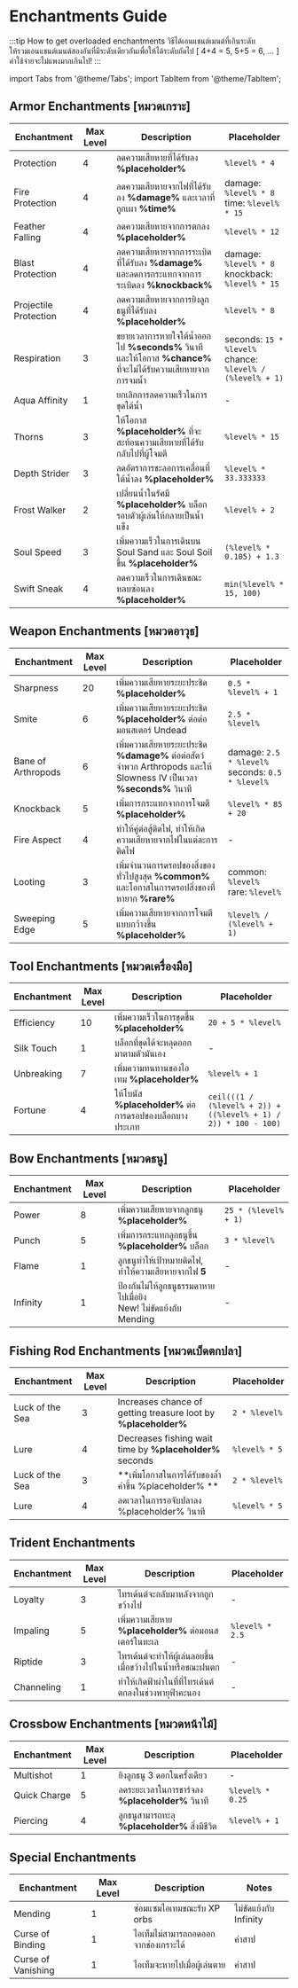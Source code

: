 ﻿---
sidebar_position: 2
---
# Enchantments Guide

<!-- Enchantments Guide TH -->
<!-- Voyl_x 240821 -->

:::tip How to get overloaded enchantments
วิธีได้เอนแชนต์เมนต์ที่เกินระดับ<br/>
ให้รวมเอนแชนต์เมนต์สองอันที่มีระดับเดียวกันเพื่อให้ได้ระดับถัดไป
<black>[ 4+4 = 5, 5+5 = 6, ... ]</black>
<br/>ค่าใช้จ่ายจะไม่แพงมากเกินไป!
:::

import Tabs from '@theme/Tabs';
import TabItem from '@theme/TabItem';

<Tabs>
  <TabItem value="vanilla" label="Vanilla Enchantments" default>

## Armor Enchantments [หมวดเกราะ]

| Enchantment | Max Level | Description | Placeholder |
|-------------|-----------|-------------|-------------|
| Protection | 4 | ลดความเสียหายที่ได้รับลง **%placeholder%** | `%level% * 4` |
| Fire Protection | 4 | ลดความเสียหายจากไฟที่ได้รับลง **%damage%** และเวลาที่ถูกเผา **%time%** | damage: `%level% * 8`<br/>time: `%level% * 15` |
| Feather Falling | 4 | ลดความเสียหายจากการตกลง **%placeholder%** | `%level% * 12` |
| Blast Protection | 4 | ลดความเสียหายจากการระเบิดที่ได้รับลง **%damage%** และลดการกระแทกจากการระเบิดลง **%knockback%** | damage: `%level% * 8`<br/>knockback: `%level% * 15` |
| Projectile Protection | 4 | ลดความเสียหายจากการยิงลูกธนูที่ได้รับลง **%placeholder%** | `%level% * 8` |
| Respiration | 3 | ขยายเวลาการหายใจใต้น้ำออกไป **%seconds%** วินาที และให้โอกาส **%chance%** ที่จะไม่ได้รับความเสียหายจากการจมน้ำ | seconds: `15 * %level%`<br/>chance: `%level% / (%level% + 1)` |
| Aqua Affinity | 1 | ยกเลิกการลดความเร็วในการขุดใต้น้ำ | - |
| Thorns | 3 | ให้โอกาส **%placeholder%** ที่จะสะท้อนความเสียหายที่ได้รับกลับไปที่ผู้โจมตี | `%level% * 15` |
| Depth Strider | 3 | ลดอัตราการชะลอการเคลื่อนที่ใต้น้ำลง **%placeholder%** | `%level% * 33.333333` |
| Frost Walker | 2 | เปลี่ยนน้ำในรัศมี **%placeholder%** บล็อกรอบตัวผู้เล่นให้กลายเป็นน้ำแข็ง | `%level% + 2` |
| Soul Speed | 3 | เพิ่มความเร็วในการเดินบน Soul Sand และ Soul Soil ขึ้น **%placeholder%** | `(%level% * 0.105) + 1.3` |
| <green> Swift Sneak </green> | <green> 4 </green> | ลดความเร็วในการเดินขณะหลบซ่อนลง **%placeholder%** | `min(%level% * 15, 100)` |


## Weapon Enchantments [หมวดอาวุธ]

| Enchantment | Max Level | Description | Placeholder |
|-------------|-----------|-------------|-------------|
| <green> Sharpness </green> | <green> 20 </green>| เพิ่มความเสียหายระยะประชิด **%placeholder%** | `0.5 * %level% + 1` |
| <green> Smite </green> | <green> 6 </green> | เพิ่มความเสียหายระยะประชิด **%placeholder%** ต่อต่อมอนสเตอร์ Undead | `2.5 * %level%` |
| <green> Bane of Arthropods </green> | <green> 6 </green> | เพิ่มความเสียหายระยะประชิด **%damage%** ต่อต่อสัตว์จำพวก Arthropods และให้ Slowness IV เป็นเวลา **%seconds%** วินาที | damage: `2.5 * %level%`<br/>seconds: `0.5 * %level%` |
| <green> Knockback </green> | <green> 5 </green> | เพิ่มการกระแทกจากการโจมตี **%placeholder%** | `%level% * 85 + 20` |
| <green> Fire Aspect </green> | <green> 4 </green> | ทำให้คู่ต่อสู้ติดไฟ, ทำให้เกิดความเสียหายจากไฟในแต่ละการติดไฟ | - |
| Looting | 3 | เพิ่มจำนวนการดรอปของสิ่งของทั่วไปสูงสุด **%common%** และโอกาสในการดรอปสิ่งของที่หายาก **%rare%** | common: `%level%`<br/>rare: `%level%` |
| <green>Sweeping Edge</green> | <green>5</green> | เพิ่มความเสียหายจากการโจมตีแบบกว้างขึ้น **%placeholder%** | `%level% / (%level% + 1)` |

## Tool Enchantments [หมวดเครื่องมือ]

| Enchantment | Max Level | Description | Placeholder |
|-------------|-----------|-------------|-------------|
| <green> Efficiency </green> | <green> 10 </green> | เพิ่มความเร็วในการขุดขึ้น **%placeholder%** | `20 + 5 * %level%` |
| Silk Touch | 1 | บล็อกที่ขุดได้จะหลุดออกมาตามตัวมันเอง | - |
| <green> Unbreaking </green> | <green> 7 </green> | เพิ่มความทนทานของไอเทม **%placeholder%** | `%level% + 1` |
| <green> Fortune </green> | <green> 4 </green> | ให้โบนัส **%placeholder%** ต่อการดรอปของบล็อกบางประเภท | `ceil(((1 / (%level% + 2)) + ((%level% + 1) / 2)) * 100 - 100)` |

## Bow Enchantments [หมวดธนู]

| Enchantment | Max Level | Description | Placeholder |
|-------------|-----------|-------------|-------------|
| <green> Power </green> | <green> 8 </green> | เพิ่มความเสียหายจากลูกธนู **%placeholder%** | `25 * (%level% + 1)` |
| <green> Punch </green> | <green> 5 </green> | เพิ่มการกระแทกลูกธนูขึ้น **%placeholder%** บล็อก | `3 * %level%` |
| Flame | 1 | ลูกธนูทำให้เป้าหมายติดไฟ, ทำให้ความเสียหายจากไฟ **5** | - |
| <green> Infinity </green> | 1 | ป้องกันไม่ให้ลูกธนูธรรมดาหายไปเมื่อยิง <br/> <green> New! ไม่ขัดแย้งกับ Mending </green> | - |

## Fishing Rod Enchantments [หมวดเบ็ดตกปลา]

| Enchantment | Max Level | Description | Placeholder |
|-------------|-----------|-------------|-------------|
| Luck of the Sea | 3 | Increases chance of getting treasure loot by **%placeholder%** | `2 * %level%` |
| <green> Lure </green> | <green> 4 </green> | Decreases fishing wait time by **%placeholder%** seconds | `%level% * 5` |
| Luck of the Sea | 3 | **เพิ่มโอกาสในการได้รับของล้ำค่าขี้น %placeholder% ** | `2 * %level%` |
| <green> Lure </green> | <green> 4 </green> | ลดเวลาในการรอจับปลาลง %placeholder% วินาที | `%level% * 5` |

## Trident Enchantments

| Enchantment | Max Level | Description | Placeholder |
|-------------|-----------|-------------|-------------|
| Loyalty | 3 | ไทรเด้นต์จะกลับมาหลังจากถูกขว้างไป | - |
| Impaling | 5 | เพิ่มความเสียหาย **%placeholder%** ต่อมอนสเตอร์ในทะเล | `%level% * 2.5` |
| Riptide | 3 | ไทรเด้นต์จะทำให้ผู้เล่นลอยขึ้นเมื่อขว้างไปในน้ำหรือขณะฝนตก | - |
| Channeling | 1 | ทำให้เกิดฟ้าผ่าในที่ที่ไทรเด้นต์ตกลงในช่วงพายุฟ้าคะนอง | - |

## Crossbow Enchantments [หมวดหน้าไม้]

| Enchantment | Max Level | Description | Placeholder |
|-------------|-----------|-------------|-------------| 
| Multishot | 1 | ยิงลูกธนู 3 ดอกในครั้งเดียว | - |
| <green> Quick Charge </green> | <green> 5 </green> | ลดระยะเวลาในการชาร์จลง **%placeholder%** วินาที | `%level% * 0.25` |
| Piercing | 4 | ลูกธนูสามารถทะลุ **%placeholder%** สิ่งมีชีวิต | `%level% + 1` |

## Special Enchantments

| Enchantment | Max Level | Description | Notes |
|-------------|-----------|-------------|-------|
| <green> Mending </green> | 1 | ซ่อมแซมไอเทมขณะรับ XP orbs | <green> ไม่ขัดแย้งกับ Infinity </green> |
| Curse of Binding | 1 | ไอเท็มไม่สามารถถอดออกจากช่องเกราะได้ | คำสาป |
| Curse of Vanishing | 1 | ไอเท็มจะหายไปเมื่อผู้เล่นตาย | คำสาป |

  </TabItem>

<!--<TabItem value="custom" label="Custom Enchantments">

## Weapon Enchantments [หมวดอาวุธ]

| Enchantment | Max Level | Description | Placeholder | Rarity | Applies To | Conflicts |
|-------------|-----------|-------------|-------------|--------|------------|-----------|
| Flaming Edge | 10 | มีโอกาส **%placeholder%** ที่จะทำให้คู่ต่อสู้ติดไฟ ความเสียหายจากการติดไฟจะขึ้นอยู่กับความเสียหายที่เกิดจากการโจมตี | `2.5 * %level%` | Rare | Sword | Fire Aspect |
| LifeSteal | 10 | ฟื้นฟู **%placeholder%** จากความเสียหายที่โจมตีได้ | `%level% * 1` | Rare | Sword | - |

## Tool Enchantments [หมวดเครื่องมือ]

| Enchantment | Max Level | Description | Placeholder | Rarity | Applies To |
|-------------|-----------|-------------|-------------|--------|------------|
| Excavation | 5 | ขุดบล็อกเพิ่มอีก **%placeholder%** บล็อก | `%level%` | Rare | Shovel |
| Veinminer | 4 | ขุดได้สูงสุด **%placeholder%** บล็อกในครั้งเดียว | `2 + 3 * %level%` | Rare | Pickaxe |
| Power Mine | 1 | ทำการขุดบล็อกในขนาด 3x3x1 (กxยxส) ในครั้งเดียว | - | Legendary | Pickaxe |
| Replenish | 1 | เมื่อเก็บเกี่ยวพืชผลจะถูกปลูกใหม่โดยอัตโนมัติ | - | Legendary | Hoe |

## Armor Enchantments [หมวดเกราะ]

| Enchantment | Max Level | Description | Rarity | Applies To |
|-------------|-----------|-------------|--------|------------|
| Feather Step | 1 | ป้องกันไม่ให้พืชผลถูกทำลายจากการกระโดดเหยียบ | Legendary | Boots |
| Health | 5 | เพิ่มพลังชีวิต **%level%** หน่วย | Legendary | Armor |

## Bow Enchantments [หมวดธนู]

| Enchantment | Max Level | Descriptionห | Placeholder | Rarity | Applies To |
|-------------|-----------|-------------|-------------|--------|------------|
| Snipe | 6 | ลูกธนูทำความเสียหายเพิ่มขึ้น **%damage%** ทุก ๆ **%blocks%** บล็อกที่มันเดินทาง | damage: `1 * %level%`<br/>blocks: `15 - ceil(%level% / 2)` | Epic | Bow |
| Tripleshot | 1 | ยิงลูกธนู 3 ดอกในครั้งเดียว | - | Legendary | Bow |

## Special Enchantments

| Enchantment | Max Level | Description | Rarity | Applies To | Conflicts |
|-------------|-----------|-------------|--------|------------|-----------|
| Repairing | 3 | ซ่อมแซมอัตโนมัติโดยการเพิ่มความทนทาน <br/> ( **%level%** x2 ) ทุก 5 วินาที | Very Special | All | Mending |

:::note Removed Enchantment
The "Bleed" enchantment (Max Level 10) ได้ถูกนำออกจากเกมแล้ว
:::

  </TabItem>-->
</Tabs> 